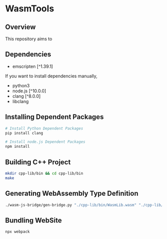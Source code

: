 # WasmTools

## Overview

This repository aims to 

## Dependencies

- emscripten [^1.39.1]

If you want to install dependencies manually,

- python3
- node.js [^10.0.0]
- clang [^8.0.0]
- libclang

## Installing Dependent Packages

```sh
# Install Python Dependent Packages
pip install clang

# Install node.js Dependent Packages
npm install
```

## Building C++ Project

```sh
mkdir cpp-lib/bin && cd cpp-lib/bin
make
```

## Generating WebAssembly Type Definition

```sh
./wasm-js-bridge/gen-bridge.py "./cpp-lib/bin/WasmLib.wasm" "./cpp-lib/src/Main.cpp" > ./cpp-lib/bin/WasmLib.d.ts
```

## Bundling WebSite

```sh
npx webpack
```
